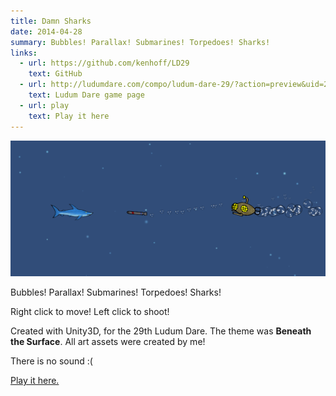 ```yaml
---
title: Damn Sharks
date: 2014-04-28
summary: Bubbles! Parallax! Submarines! Torpedoes! Sharks!
links:
  - url: https://github.com/kenhoff/LD29
    text: GitHub
  - url: http://ludumdare.com/compo/ludum-dare-29/?action=preview&uid=20246
    text: Ludum Dare game page
  - url: play
    text: Play it here
---
```


![Screenshot from "Damn Sharks"](damnsharks.png)

Bubbles! Parallax! Submarines! Torpedoes! Sharks!

Right click to move! Left click to shoot!

Created with Unity3D, for the 29th Ludum Dare. The theme was **Beneath the Surface**. All art assets were created by me!

There is no sound :(

[Play it here.](play)

